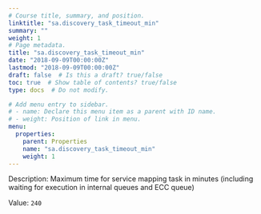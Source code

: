 ```yaml
---
# Course title, summary, and position.
linktitle: "sa.discovery_task_timeout_min"
summary: ""
weight: 1
# Page metadata.
title: "sa.discovery_task_timeout_min"
date: "2018-09-09T00:00:00Z"
lastmod: "2018-09-09T00:00:00Z"
draft: false  # Is this a draft? true/false
toc: true  # Show table of contents? true/false
type: docs  # Do not modify.

# Add menu entry to sidebar.
# - name: Declare this menu item as a parent with ID name.
# - weight: Position of link in menu.
menu:
  properties:
    parent: Properties
    name: "sa.discovery_task_timeout_min"
    weight: 1
---
```


Description: Maximum time for service mapping task in minutes (including waiting for execution in internal queues and ECC queue)


Value: `240`